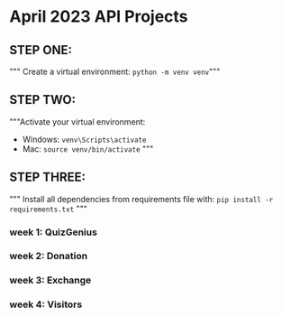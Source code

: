 # April 2023 API Projects

## STEP ONE:

""" Create a virtual environment: `python -m venv venv`"""

## STEP TWO:

"""Activate your virtual environment:

- Windows: `venv\Scripts\activate`
- Mac: `source venv/bin/activate`
  """

## STEP THREE:

"""
Install all dependencies from requirements file with: `pip install -r requirements.txt`
"""

### week 1: QuizGenius

### week 2: Donation

### week 3: Exchange

### week 4: Visitors
